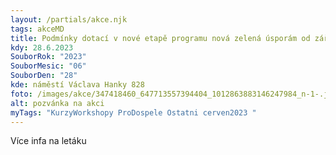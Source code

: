 ```yaml
---
layout: /partials/akce.njk
tags: akceMD
title: Podmínky dotací v nové etapě programu nová zelená úsporám od září 2023
kdy: 28.6.2023
SouborRok: "2023"
SouborMesic: "06"
SouborDen: "28"
kde: náměstí Václava Hanky 828
foto: /images/akce/347418460_647713557394404_1012863883146247984_n-1-.jpg
alt: pozvánka na akci
myTags: "KurzyWorkshopy ProDospele Ostatni cerven2023 "
---
```

V﻿íce infa na letáku